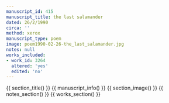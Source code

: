 ```yaml
---
manuscript_id: 415
manuscript_title: the last salamander
dated: 26/2/1990
circa: ''
method: xerox
manuscript_type: poem
image: poem1990-02-26-the_last_salamander.jpg
notes: null
works_included:
- work_id: 3264
  altered: 'yes'
  edited: 'no'
---
```


{{ section_title() }}
{{ manuscript_info() }}
{{ section_image() }}
{{ notes_section() }}
{{ works_section() }}
